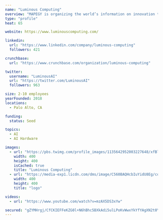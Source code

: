```yaml
---
name: "Luminous Computing"
overview: "MAPEGY is organizing the world’s information on innovation to answer questions about what technologies, markets, companies and experts to invest in. @pwalde"
type: "profile"
heat: 65

website: https://www.luminouscomputing.com/

linkedin:
  url: "https://www.linkedin.com/company/luminous-computing"
  followers: 421

crunchbase:
  url: "https://www.crunchbase.com/organization/luminous-computing"

twitter:
  username: "LuminousAI"
  url: "https://twitter.com/LuminousAI"
  followers: 963

size: 2-10 employees
yearFounded: 2018
locations:
  - Palo Alto, CA

funding:
  status: Seed

topics:
  - AI
  - AI Hardware

images:
  - url: "https://pbs.twimg.com/profile_images/1135642952003227648/xfBlggxy_400x400.jpg"
    width: 400
    height: 400
    isCached: true
    title: "Luminous Computing"
  - url: "https://media-exp1.licdn.com/dms/image/C560BAQHcbIuYidU8Eg/company-logo_200_200/0?e=1594857600&v=beta&t=iEiUdkXFnltxhJGJWcyw0iQBvirv81o4Zv-BUivoLNI"
    width: 400
    height: 400
    title: "logo"

videos:
  - url: "https://www.youtube.com/watch?v=mzAX5DS3xYw"

secured: "gZYMHrgj/CfCKIEFFeKZG0l+N6hBhc5BXkAdi5ulLPoKvWwxYkYfYAgXN2t0YhVUk1S2KFk/QbHBfSdPE1veCPmfJuzZptqD9lL9/tCgAREPKDNECL1p7L68eARuXYGTmKHgXcm5RJXYWA4Hmq5q6RtMYf5Wv8Zn+cf7zaKispeXKhUqQuGwAfS5+cj/ARB5+xOYJhbaW1aCmh5m7SdTMtTNzZzbzNxRv4ofMrtdXxh5xKAUx2hCjxODS3XScC7zfZ1YDFOe/IOwRWIfdb4EF38rt4w8GiuXg2cLzDGroQ2HSB6MjAMax/8HC98ZB+/4uS2GQ9/Lzf8j04HVWeQ6TWtm3qTQ9tuRWKg/ZgLhauQN0YJdfLngGjjbf9Ith/dh5A9DyYToLY1hD0YcnS5IbQ==;78L6pPPGMGAyIcT7j1rx2A=="
---
```


